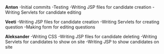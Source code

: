 **Anton**
-Initial commits
-Testing
-Writing JSP files for candidate creation
-Writing Servlets for candidate editing

**Veeti**
-Writing JSP files for candidate creation
-Writing Servlets for creating question
-Making form for editing questions

**Aleksander**
-Writing CSS
-Writing JSP files for candidate deleting
-Writing Servlets for candidates to show on site
-Writing JSP to show candidates on site
